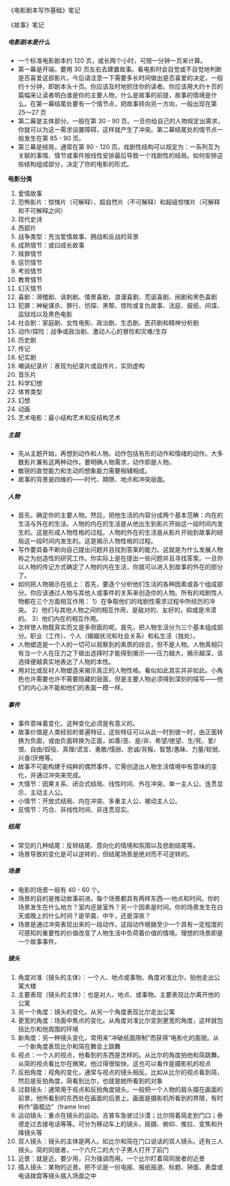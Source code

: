 《电影剧本写作基础》笔记

《故事》笔记

##### 电影剧本是什么

- 一个标准电影剧本约 120 页，或长两个小时，可按一分钟一页来计算。
- 第一幕是开端，要用 30 页左右去建置故事。看电影时会自觉或不自觉地判断是否喜爱这部影片。今后请注意一下需要多长时间做出是否喜爱的决定，一般约十分钟，即剧本头十页。你应该及时地抓住你的读者。你应该用大约十页的篇幅来让读者明白谁是你的主要人物，什么是故事的前提，故事的情境是什么。在第一幕结尾处要有一个情节点，把故事转向另一方向，一般出现在第 25～27 页
- 第二幕是主体部分。一般在第 30 - 90 页。一旦你给自己的人物规定出需求，你就可以为这一需求设置障碍，这样就产生了冲突。第二幕结尾处的情节点一般发生在第 85 - 90 页。
- 第三幕是结局，通常在第 90 - 120 页。戏剧性结构可以规定为：一系列互为关联的事情、情节或事件按线性安排最后导致一个戏剧性的结局。如何安排这些结构组成部分，决定了你的电影的形式。

**电影分类**

1. 爱情故事
2. 恐怖影片：惊悚片（可解释）、超自然片（不可解释）和超级惊悚片（可解释和不可解释之间）
3. 现代史诗
4. 西部片
5. 战争类型：充当爱情故事、拥战和反战的背景
6. 成熟情节：或曰成长故事
7. 赎罪情节
8. 惩罚情节
9. 考验情节
10. 教育情节
11. 幻灭情节
12. 喜剧：滑稽剧、讽刺剧、情景喜剧、浪漫喜剧、荒诞喜剧、闹剧和黑色喜剧
13. 犯罪：神秘谋杀、罪行、侦探、黑帮、惊险或复仇故事、法庭、报纸、间谍、监狱戏以及黑色电影
14. 社会剧：家庭剧、女性电影、政治剧、生态剧、医药剧和精神分析剧
15. 动作/探险：战争或政治剧、激动人心的冒险和灾难/生存
16. 历史剧
17. 传记
18. 纪实剧
19. 嘲讽纪录片：表现为纪录片或自传片，实则虚构
20. 音乐片
21. 科学幻想
22. 体育类型
23. 幻想
24. 动画
25. 艺术电影：最小结构艺术和反结构艺术

##### 主题

- 先从主题开始，再想到动作和人物。动作包括有形的动作和情绪的动作。大多数影片兼有这两种动作。要明确人物需求，动作即是人物。
- 敏锐的直觉能力和生动的想象能力需要相辅相成。
- 故事的背景是四维的——时代、期限、地点和冲突层面。

##### 人物

- 首先，确定你的主要人物。然后，把他生活的内容分成两个基本范畴：内在的生活与外在的生活。人物的内在的生活是从他出生到影片开始这一段时间内发生的。这是形成人物性格的过程。人物的外在的生活是从影片开始到故事的结局这一段时间内发生的。这是揭示人物性格的过程。
- 写作要具备不断向自己提出问题并且找到答案的能力。这就是为什么发展人物称之为创造性的研究工作。你实际上是在提出一些问题并且寻找答案。一旦你以人物的传记方式确定了人物的内在生活，你就可以进入到故事的外在的部分了。
- 如何把人物揭示在纸上：首先，要逐个分析他们生活的各种因素或各个组成部分。你应该通过人物与其他人或事件的关系来创造你的人物。所有的戏剧性人物都在三个方面相互作用：
  1）在争取他们的戏剧性需求过程中所经历的冲突。
  2）他们与其他人物之间的相互作用，是敌对的、友好的，抑或是冷漠的。
  3）他们内在的相互作用。
- 怎样使人物既真实而又是多侧面的呢。首先，把人物生活分为三个基本组成部分。职业（工作）、个人（婚姻状况和社会关系）和私生活（独处）。
- 人物塑造是一个人的一切可以观察到的素质的综合，但不是人物。人物真相只有当一个人在压力之下做出选择时才能得到揭示——压力越大，揭示越深，该选择便越真实地表达了人物的本性。
- 用对比或反衬人物塑造来揭示真正的人物性格。看似如此其实并非如此。小角色也许需要也许不需要隐藏的层面，但是主要人物必须得到深刻的描写——他们的内心决不能和他们的表面一模一样。

##### 事件

- 事件意味着变化，这种变化必须是有意义的。
- 故事价值是人类经验的普遍特征，这些特征可以从此一时到彼一时，由正面转换为负面，或由负面转换为正面，如善/恶、是/非、希望/绝望、生/死、爱/恨、自由/奴役、真理/谎言、勇敢/懦弱、忠诚/背叛、智慧/愚昧、力量/软弱、兴奋/厌倦等。
- 故事不可能构建于纯粹的偶然事件，它需创造出人物生活情境中有意味的变化，并通过冲突来完成。
- 大情节：因果关系、闭合式结局、线性时间、外在冲突、单一主人公、连贯显示、主动主人公。
- 小情节：开放式结局、内在冲突、多重主人公、被动主人公。
- 反情节：巧合、非线性时间、非连贯现实。

##### 结尾

- 常见的几种结尾：反转结尾、意向化的情境和氛围以及悲剧结尾等。
- 场景导致的变化是可以逆转的，但结尾场景是绝对而不可逆转的。

##### 场景

- 电影的场景一般有 40 - 60 个。
- 场景的目的是推动故事前进。每个场景都具有两样东西──地点和时间。你的场景发生在什么地方？室内还是室外？另一个因素是时间。你的场景发生在白天或晚上的什么时间？是早晨、中午，还是深夜？
- 场景是通过冲突表现出来的一段动作，这段动作根据至少一个具有一定程度的可感知的重要性的价值改变了人物生活中负荷着价值的情境。理想的场景即是一个故事事件。

##### 镜头

1. 角度对准（镜头的主体）：一个人、地点或事物。角度对准比尔，拍他走出公寓大楼
2. 主要表现（镜头的主体）：也是对人、地点、或事物。主要表现比尔离开他的公寓
3. 另一个角度：镜头的变化。从另一个角度表现比尔走出公寓
4. 更宽的角度：场面中焦点的变化。从角度对准比尔变到更宽的角度，这样就包括比尔和他周围的环境
5. 新角度：另一种镜头变化，常用来“冲破纸面限制”而获得“电影化的面貌。从一个新角度表现比尔和简在舞会上跳舞
6. 视点：一个人的视点，他看到的东西是怎样的。从比尔的角度拍他和简跳舞。从简的视点看比尔在微笑。他过得很愉快。这也可以看作是摄影机的视点
7. 反拍角度：视角的变化，通常与视点的镜头相反。比如从比尔的视点看到简，然后是反拍角度，简看到比尔，也就是她所看到的对象
8. 过肩镜头：通常用于视点和反拍角度镜头。一般把一个人物的肩头摆在画面的前景，他所看到的东西处在画面的后景上。画面是摄影机所看到的界限，有时称作“画框边”（frame line)
9. 运动镜头：重点在镜头的运动。吉普车急驶过沙漠；比尔陪着简走到门口；泰德走过去接电话等等。可分为移动车上的镜头，摇摄、俯仰、推拉、变焦和升降镜头等
10. 双人镜头：镜头的主体是两人。如比尔和简在门口说话的双人镜头。还有三人镜头。简的同居者，一个六尺二的大个子男人打开了前门
11. 近景：就是近。要少用，只为强调而用。一个比尔盯着简同居者的近景
12. 插入镜头：某物的近景。把不论是一份电报、报纸报道、标题、钟面、表盘或电话拨盘等镜头插入场面之中
